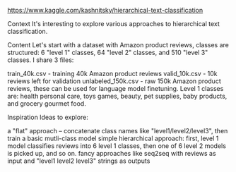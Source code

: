 https://www.kaggle.com/kashnitsky/hierarchical-text-classification

Context
It's interesting to explore various approaches to hierarchical text classification.

Content
Let's start with a dataset with Amazon product reviews, classes are structured: 6 "level 1" classes, 64 "level 2" classes, and 510 "level 3" classes.
I share 3 files:

train_40k.csv - training 40k Amazon product reviews
valid_10k.csv - 10k reviews left for validation
unlabeled_150k.csv - raw 150k Amazon product reviews, these can be used for language model finetuning.
Level 1 classes are: health personal care, toys games, beauty, pet supplies, baby products, and grocery gourmet food.

Inspiration
Ideas to explore:

a "flat" approach – concatenate class names like "level1/level2/level3", then train a basic mutli-class model
simple hierarchical approach: first, level 1 model classifies reviews into 6 level 1 classes, then one of 6 level 2 models is picked up, and so on.
fancy approaches like seq2seq with reviews as input and "level1 level2 level3" strings as outputs
